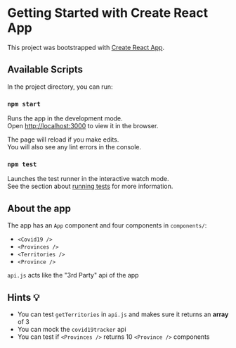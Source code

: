 # Getting Started with Create React App

This project was bootstrapped with [Create React App](https://github.com/facebook/create-react-app).

## Available Scripts

In the project directory, you can run:

### `npm start`

Runs the app in the development mode.\
Open [http://localhost:3000](http://localhost:3000) to view it in the browser.

The page will reload if you make edits.\
You will also see any lint errors in the console.

### `npm test`

Launches the test runner in the interactive watch mode.\
See the section about [running tests](https://facebook.github.io/create-react-app/docs/running-tests) for more information.

## About the app

The app has an `App` component and four components in `components/`:
- `<Covid19 />`
- `<Provinces />`
- `<Territories />`
- `<Province />`

`api.js` acts like the "3rd Party" api of the app

## Hints 💡

 * You can test `getTerritories` in `api.js` and makes sure it returns an **array** of 3 
 * You can mock the `covid19tracker` api 
 * You can test if `<Provinces />` returns 10 `<Province />` components

